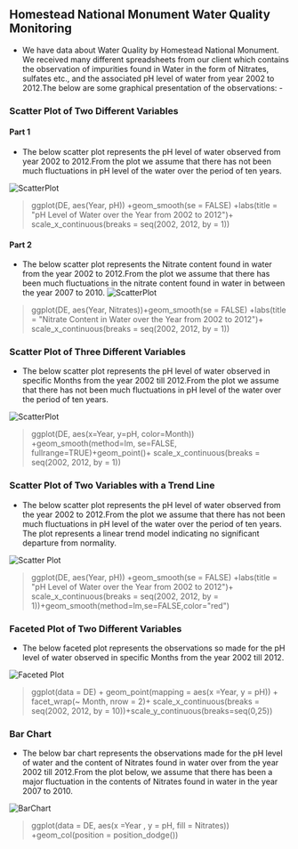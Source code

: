 ## Homestead National Monument Water Quality Monitoring
* We have data about Water Quality by Homestead National Monument. We received many different spreadsheets from our client which contains the observation of impurities found in Water in the form of Nitrates, sulfates etc., and the associated pH level of water from year 2002 to 2012.The below are some graphical presentation of the observations: -

### Scatter Plot of Two Different Variables
#### Part 1
* The below scatter plot represents the pH level of water observed from year 2002 to 2012.From the plot we assume that there has not been much fluctuations in pH level of the water over the period of ten years.

![ScatterPlot](https://github.com/vishekha1223/ISQA-8086_Data_To_Decision/blob/master/Data%20Exploration/Plots/Scatter%20Plot%20of%20Two%20Diffrent%20Variables-1.png)
>ggplot(DE, aes(Year, pH)) +geom_smooth(se = FALSE) +labs(title = "pH Level of Water over the Year from 2002 to 2012")+ scale_x_continuous(breaks = seq(2002, 2012, by = 1))

#### Part 2
* The below scatter plot represents the Nitrate content found in water from the year 2002 to 2012.From the plot we assume that there has been much fluctuations in the nitrate content found in water in between the year 2007 to 2010.
![ScatterPlot](https://github.com/vishekha1223/ISQA-8086_Data_To_Decision/blob/master/Data%20Exploration/Plots/Scatter%20Plot%20of%20Two%20Diffrent%20Variables-2.png)

>ggplot(DE, aes(Year, Nitrates))+geom_smooth(se = FALSE) +labs(title = "Nitrate Content in Water over the Year from 2002 to 2012")+ scale_x_continuous(breaks = seq(2002, 2012, by = 1))

### Scatter Plot of Three Different Variables
* The below scatter plot represents the pH level of water observed in specific Months from the year 2002 till 2012.From the plot we assume that there has not been much fluctuations in pH level of the water over the period of ten years.

![ScatterPlot](https://github.com/vishekha1223/ISQA-8086_Data_To_Decision/blob/master/Data%20Exploration/Plots/Scatter%20Plot%20of%20Three%20Different%20Variables.png)
>ggplot(DE, aes(x=Year, y=pH, color=Month)) +geom_smooth(method=lm, se=FALSE, fullrange=TRUE)+geom_point()+ scale_x_continuous(breaks = seq(2002, 2012, by = 1))


### Scatter Plot of Two Variables with a Trend Line
* The below scatter plot represents the pH level of water observed from the year 2002 to 2012.From the plot we assume that there has not been much fluctuations in pH level of the water over the period of ten years. The plot represents a linear trend model indicating no significant departure from normality.

![Scatter Plot](https://github.com/vishekha1223/ISQA-8086_Data_To_Decision/blob/master/Data%20Exploration/Plots/Scatter%20Plot%20of%20two%20variables%20with%20Trend%20Line.png) 
>ggplot(DE, aes(Year, pH)) +geom_smooth(se = FALSE) +labs(title = "pH Level of Water over the Year from 2002 to 2012")+ scale_x_continuous(breaks = seq(2002, 2012, by = 1))+geom_smooth(method=lm,se=FALSE,color="red")


### Faceted Plot of Two Different Variables
* The below faceted plot represents the observations so made for the pH level of water observed in specific Months from the year 2002 till 2012. 

![Faceted Plot](https://github.com/vishekha1223/ISQA-8086_Data_To_Decision/blob/master/Data%20Exploration/Plots/Faceted%20Plot%20of%20Two%20variables.png) 
>ggplot(data = DE) + geom_point(mapping = aes(x =Year, y = pH)) + facet_wrap(~ Month, nrow = 2)+ scale_x_continuous(breaks = seq(2002, 2012, by = 10))+scale_y_continuous(breaks=seq(0,25))


### Bar Chart
* The below bar chart represents the observations made for the pH level of water and the content of Nitrates found in water over from the year 2002 till 2012.From the plot below, we assume that there has been a major fluctuation in the contents of Nitrates found in water in the year 2007 to 2010.

![BarChart](https://github.com/vishekha1223/ISQA-8086_Data_To_Decision/blob/master/Data%20Exploration/Plots/barchart.png) 
>ggplot(data = DE, aes(x =Year , y = pH, fill = Nitrates)) +geom_col(position = position_dodge()) 
